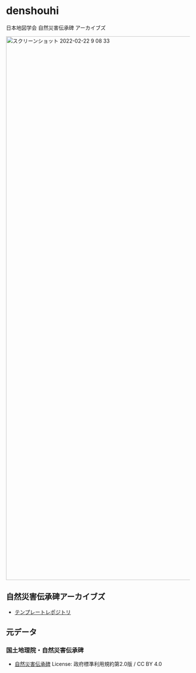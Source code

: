 # denshouhi
日本地図学会 自然災害伝承碑 アーカイブズ

<img width="1488" alt="スクリーンショット 2022-02-22 9 08 33" src="https://user-images.githubusercontent.com/416977/155079187-19889eb7-b6be-4807-abe5-942c167797aa.png">


## 自然災害伝承碑アーカイブズ
* [テンプレートレポジトリ](https://github.com/japancartographersassociation/template4denshouhi)


## 元データ
### 国土地理院・自然災害伝承碑
* [自然災害伝承碑](https://www.gsi.go.jp/bousaichiri/denshouhi.html) License: 政府標準利用規約第2.0版 / CC BY 4.0
